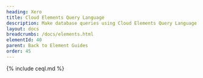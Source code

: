 ```yaml
---
heading: Xero
title: Cloud Elements Query Language
description: Make database queries using Cloud Elements Query Language.
layout: docs
breadcrumbs: /docs/elements.html
elementId: 40
parent: Back to Element Guides
order: 45
---
```


{% include ceql.md %}
